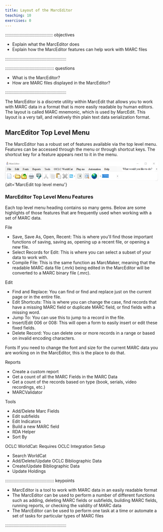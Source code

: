 ```yaml
---
title: Layout of the MarcEditor
teaching: 10
exercises: 0
---
```


::::::::::::::::::::::::::::::::::::::: objectives

- Explain what the MarcEditor does
- Explain how the MarcEditor features can help work with MARC files

::::::::::::::::::::::::::::::::::::::::::::::::::

:::::::::::::::::::::::::::::::::::::::: questions

- What is the MarcEditor?
- How are MARC files displayed in the MarcEditor?

::::::::::::::::::::::::::::::::::::::::::::::::::

The MarcEditor is a discrete utility within MarcEdit that allows you to work with
MARC data in a format that is more easily readable by human editors. 
The layout is called MARC mnemonic, which is used by MarcEdit. This layout is a 
very tall, and relatively thin plain text data serialization format. 

## MarcEditor Top Level Menu

The MarcEditor has a robust set of features available via the top level menu. Features can be accessed through the menu or through shortcut keys. The shortcut key for a feature appears next to it in the menu.

![](fig/topLevelFeatures_marcEditor.png){alt='MarcEdit top level menu'}

### MarcEditor Top Level Menu Features

Each top level menu heading contains so many gems. Below are some highlights of those features that are frequently used when working with a set of MARC data.

File

- Save, Save As, Open, Recent: This is where you'll find those important functions of saving, saving as, opening up a recent file, or opening a new file.
- Select Records for Edit: This is where you can select a subset of your data to work with.
- Compile File: This is the same function as MarcMaker, meaning that the readable MARC data file (.mrk) being edited in the MarcEditor will be converted to a MARC binary file (.mrc).

Edit

- Find and Replace: You can find or find and replace just on the current page or in the entire file.
- Edit Shortcuts: This is where you can change the case, find records that have a missing MARC field or duplicate MARC field, or find fields with a missing word.
- Jump To: You can use this to jump to a record in the file.
- Insert/Edit 006 or 008: This will open a form to easily insert or edit these fixed fields.
- Delete Record: You can delete one or more records in a range or based on invalid encoding characters.

Fonts
If you need to change the font and size for the current MARC data you are working on in the MarcEditor, this is the place to do that.

Reports

- Create a custom report
- Get a count of all the MARC Fields in the MARC Data
- Get a count of the records based on type (book, serials, video recordings, etc.)
- MARCValidator

Tools

- Add/Delete Marc Fields
- Edit subfields
- Edit Indicators
- Build a new MARC field
- RDA Helper
- Sort By

OCLC WorldCat: Requires OCLC Integration Setup

- Search WorldCat
- Add/Delete/Update OCLC Bibliographic Data
- Create/Update Bibliographic Data
- Update Holdings

:::::::::::::::::::::::::::::::::::::::: keypoints

- MarcEditor is a tool to work with MARC data in an easily readable format
- The MarcEditor can be used to perform a number of different functions such as adding, deleting MARC fields or subfields, building MARC fields, running reports, or checking the validity of MARC data
- The MarcEditor can be used to perform one task at a time or automate a set of tasks for particular types of MARC files

::::::::::::::::::::::::::::::::::::::::::::::::::


